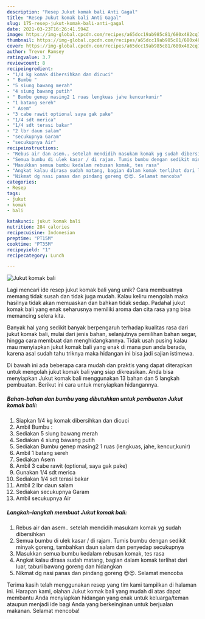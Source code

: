 ```yaml
---
description: "Resep Jukut komak bali Anti Gagal"
title: "Resep Jukut komak bali Anti Gagal"
slug: 175-resep-jukut-komak-bali-anti-gagal
date: 2021-03-23T16:26:41.594Z
image: https://img-global.cpcdn.com/recipes/a65dcc19ab985c81/680x482cq70/jukut-komak-bali-foto-resep-utama.jpg
thumbnail: https://img-global.cpcdn.com/recipes/a65dcc19ab985c81/680x482cq70/jukut-komak-bali-foto-resep-utama.jpg
cover: https://img-global.cpcdn.com/recipes/a65dcc19ab985c81/680x482cq70/jukut-komak-bali-foto-resep-utama.jpg
author: Trevor Ramsey
ratingvalue: 3.7
reviewcount: 8
recipeingredient:
- "1/4 kg komak dibersihkan dan dicuci"
- " Bumbu "
- "5 siung bawang merah"
- "4 siung bawang putih"
- " Bumbu genep masing2 1 ruas lengkuas jahe kencurkunir"
- "1 batang sereh"
- " Asem"
- "3 cabe rawit optional saya gak pake"
- "1/4 sdt merica"
- "1/4 sdt terasi bakar"
- "2 lbr daun salam"
- "secukupnya Garam"
- "secukupnya Air"
recipeinstructions:
- "Rebus air dan asem.. setelah mendidih masukam komak yg sudah dibersihkan"
- "Semua bumbu di ulek kasar / di rajam. Tumis bumbu dengan sedikit minyak goreng, tambahkan daun salam dan penyedap secukupnya"
- "Masukkan semua bumbu kedalam rebusan komak, tes rasa"
- "Angkat kalau dirasa sudah matang, bagian dalam komak terlihat dari luar, taburi bawang goreng dan hidangkan"
- "Nikmat dg nasi panas dan pindang goreng 😍😍. Selamat mencoba"
categories:
- Resep
tags:
- jukut
- komak
- bali

katakunci: jukut komak bali 
nutrition: 284 calories
recipecuisine: Indonesian
preptime: "PT15M"
cooktime: "PT35M"
recipeyield: "1"
recipecategory: Lunch

---
```



![Jukut komak bali](https://img-global.cpcdn.com/recipes/a65dcc19ab985c81/680x482cq70/jukut-komak-bali-foto-resep-utama.jpg)

Lagi mencari ide resep jukut komak bali yang unik? Cara membuatnya memang tidak susah dan tidak juga mudah. Kalau keliru mengolah maka hasilnya tidak akan memuaskan dan bahkan tidak sedap. Padahal jukut komak bali yang enak seharusnya memiliki aroma dan cita rasa yang bisa memancing selera kita.

Banyak hal yang sedikit banyak berpengaruh terhadap kualitas rasa dari jukut komak bali, mulai dari jenis bahan, selanjutnya pemilihan bahan segar, hingga cara membuat dan menghidangkannya. Tidak usah pusing kalau mau menyiapkan jukut komak bali yang enak di mana pun anda berada, karena asal sudah tahu triknya maka hidangan ini bisa jadi sajian istimewa.




Di bawah ini ada beberapa cara mudah dan praktis yang dapat diterapkan untuk mengolah jukut komak bali yang siap dikreasikan. Anda bisa menyiapkan Jukut komak bali menggunakan 13 bahan dan 5 langkah pembuatan. Berikut ini cara untuk menyiapkan hidangannya.

<!--inarticleads1-->

##### Bahan-bahan dan bumbu yang dibutuhkan untuk pembuatan Jukut komak bali:

1. Siapkan 1/4 kg komak dibersihkan dan dicuci
1. Ambil  Bumbu :
1. Sediakan 5 siung bawang merah
1. Sediakan 4 siung bawang putih
1. Sediakan  Bumbu genep masing2 1 ruas (lengkuas, jahe, kencur,kunir)
1. Ambil 1 batang sereh
1. Sediakan  Asem
1. Ambil 3 cabe rawit (optional, saya gak pake)
1. Gunakan 1/4 sdt merica
1. Sediakan 1/4 sdt terasi bakar
1. Ambil 2 lbr daun salam
1. Sediakan secukupnya Garam
1. Ambil secukupnya Air




<!--inarticleads2-->

##### Langkah-langkah membuat Jukut komak bali:

1. Rebus air dan asem.. setelah mendidih masukam komak yg sudah dibersihkan
1. Semua bumbu di ulek kasar / di rajam. Tumis bumbu dengan sedikit minyak goreng, tambahkan daun salam dan penyedap secukupnya
1. Masukkan semua bumbu kedalam rebusan komak, tes rasa
1. Angkat kalau dirasa sudah matang, bagian dalam komak terlihat dari luar, taburi bawang goreng dan hidangkan
1. Nikmat dg nasi panas dan pindang goreng 😍😍. Selamat mencoba




Terima kasih telah menggunakan resep yang tim kami tampilkan di halaman ini. Harapan kami, olahan Jukut komak bali yang mudah di atas dapat membantu Anda menyiapkan hidangan yang enak untuk keluarga/teman ataupun menjadi ide bagi Anda yang berkeinginan untuk berjualan makanan. Selamat mencoba!
